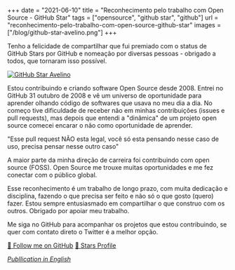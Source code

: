 +++
date = "2021-06-10"
title = "Reconhecimento pelo trabalho com Open Source - GitHub Star"
tags = ["opensource", "github star", "github"]
url = "reconhecimento-pelo-trabalho-com-open-source-github-star"
images = ["/blog/github-star-avelino.png"]
+++

Tenho a felicidade de compartilhar que fui premiado com o status de GitHub Stars por GitHub e nomeação por diversas pessoas - obrigado a todos, que tornaram isso possível.

[![GitHub Star Avelino](/blog/github-star-avelino.png#center)](https://stars.github.com/profiles/avelino/)

Estou contribuindo e criando software Open Source desde 2008. Entrei no GitHub 31 outubro de 2008 e vê um universo de oportunidade para aprender olhando código de softwares que usava no meu dia a dia. No começo tive dificuldade de receber não em minhas contribuições (issues e pull requests), mas depois que entendi a "dinâmica" de um projeto open source comecei encarar o não como oportunidade de aprender.

"Esse pull request NÃO esta legal, você só esta pensando nesse caso de uso, precisa pensar nesse outro caso"

A maior parte da minha direção de carreira foi contribuindo com open source (FOSS). Open Source me trouxe muitas oportunidades e me fez conectar com o público global.

Esse reconhecimento é um trabalho de longo prazo, com muita dedicação e disciplina, fazendo o que precisa ser feito e não só o que gosto (quero) fazer. Estou sempre entusiasmado em compartilhar o que construo com os outros. Obrigado por apoiar meu trabalho.

Me siga no GitHub para acompanhar os projetos que estou contribuindo, se quer com contato direto o Twitter é a melhor opção.

[👐 Follow me on GitHub](https://github.com/avelino)
[🌟 Stars Profile](https://stars.github.com/profiles/avelino/)

_[Publlication in English](https://www.linkedin.com/feed/update/urn:li:activity:6808675484038127616/)_
